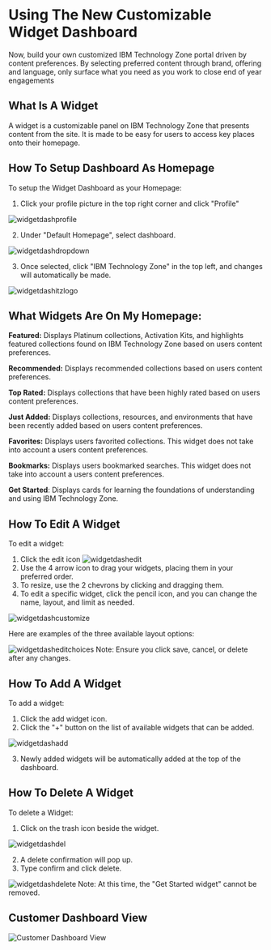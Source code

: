 # Using The New Customizable Widget Dashboard 

Now, build your own customized IBM Technology Zone portal driven by content preferences. By selecting preferred content through brand, offering and language, only surface what you need as you work to close end of year engagements

## What Is A Widget
A widget is a customizable panel on IBM Technology Zone that presents content from the site. It is made to be easy for users to access key places onto their homepage.

## How To Setup Dashboard As Homepage
To setup the Widget Dashboard as your Homepage:

1. Click your profile picture in the top right corner and click "Profile"

![widgetdashprofile](https://github.com/IBM/itz-support-public/blob/main/IBM-Technology-Zone/IBM-Technology-Zone-Runbooks/Images/widgetdashprofile11.png)

2. Under "Default Homepage", select dashboard. 

![widgetdashdropdown](https://github.com/IBM/itz-support-public/blob/main/IBM-Technology-Zone/IBM-Technology-Zone-Runbooks/Images/widgetdashdh1.png)


3. Once selected, click "IBM Technology Zone" in the top left, and changes will automatically be made.

![widgetdashitzlogo](https://github.com/IBM/itz-support-public/blob/main/IBM-Technology-Zone/IBM-Technology-Zone-Runbooks/Images/widgetdashitzlogo.png)

## What Widgets Are On My Homepage:

**Featured:** Displays Platinum collections, Activation Kits, and highlights featured collections found on IBM Technology Zone based on users content preferences.

**Recommended:** Displays recommended collections based on users content preferences.

**Top Rated:** Displays collections that have been highly rated based on users content preferences.

**Just Added:** Displays collections, resources, and environments that have been recently added based on users content preferences.

**Favorites:** Displays users favorited collections. This widget does not take into account a users content preferences.

**Bookmarks:** Displays users bookmarked searches. This widget does not take into account a users content preferences.

**Get Started**: Displays cards for learning the foundations of understanding and using IBM Technology Zone.

## How To Edit A Widget
To edit a widget:

1. Click the edit icon ![widgetdashedit](https://github.com/IBM/itz-support-public/blob/main/IBM-Technology-Zone/IBM-Technology-Zone-Runbooks/Images/widgetdashedit1.png)
2. Use the 4 arrow icon to drag your widgets, placing them in your preferred order.
3. To resize, use the 2 chevrons by clicking and dragging them.
4. To edit a specific widget, click the pencil icon, and you can change the name, layout, and limit as needed. 

![widgetdashcustomize](https://github.com/IBM/itz-support-public/blob/main/IBM-Technology-Zone/IBM-Technology-Zone-Runbooks/Images/widgetdashcustomize.png)

Here are examples of the three available layout options:

![widgetdasheditchoices](https://github.com/IBM/itz-support-public/blob/main/IBM-Technology-Zone/IBM-Technology-Zone-Runbooks/Images/widgetdasheditchoices.png)
Note: Ensure you click save, cancel, or delete after any changes.

## How To Add A Widget
To add a widget:

1. Click the add widget icon.
2. Click the "+" button on the list of available widgets that can be added. 

![widgetdashadd](https://github.com/IBM/itz-support-public/blob/main/IBM-Technology-Zone/IBM-Technology-Zone-Runbooks/Images/Screen%20Shot%202023-03-09%20at%209.35.30%20AM.png)

3. Newly added widgets will be automatically added at the top of the dashboard.

## How To Delete A Widget
To delete a Widget:

1. Click on the trash icon beside the widget.

![widgetdashdel](https://github.com/IBM/itz-support-public/blob/main/IBM-Technology-Zone/IBM-Technology-Zone-Runbooks/Images/widgetdashdel.png)

2. A delete confirmation will pop up.
3. Type confirm and click delete.

![widgetdashdelete](https://github.com/IBM/itz-support-public/blob/main/IBM-Technology-Zone/IBM-Technology-Zone-Runbooks/Images/widgetdashdelete.png)
Note: At this time, the "Get Started widget" cannot be removed.  

## Customer Dashboard View

![Customer Dashboard View](https://github.com/IBM/itz-support-public/blob/main/IBM-Technology-Zone/IBM-Technology-Zone-Runbooks/Images/customer_dashboard_view1.png)


